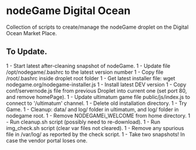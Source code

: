 # nodeGame Digital Ocean

Collection of scripts to create/manage the nodeGame droplet on the
Digital Ocean Market Place.

## To Update.

1 - Start latest after-cleaning snapshot of nodeGame.
1 - Update file /opt/nodegame/.bashrc to the latest version number
1 - Copy file /root/.bashrc inside droplet root folder
1 - Get latest installer file: wget nodegame.org/nodegame-installer.js
1 - Install latest DEV version
1 - Copy conf/servernode.js file from previous Droplet into current
one (set port 80, and remove homePage).
1 - Update ultimatum game file public/js/index.js to connect to
'/ultimatum' channel.
1 - Delete old installation directory.
1 - Try Game.
1 - Cleanup: data/ and log/ folder in ultimatum, and log/ folder in
nodegame root.
1 - Remove NODEGAMEi\_WELCOME from home directory.
1 - Run cleanup.sh script (possibly need to re-download).
1 - Run img\_check.sh script (clear var files not cleared).
1 - Remove any spurious file in /var/log/ as reported by the check script.
1 - Take two snapshots! In case the vendor portal loses one.
